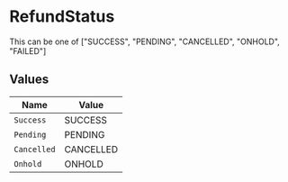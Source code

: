 # RefundStatus

This can be one of ["SUCCESS", "PENDING", "CANCELLED", "ONHOLD", "FAILED"]


## Values

| Name        | Value       |
| ----------- | ----------- |
| `Success`   | SUCCESS     |
| `Pending`   | PENDING     |
| `Cancelled` | CANCELLED   |
| `Onhold`    | ONHOLD      |